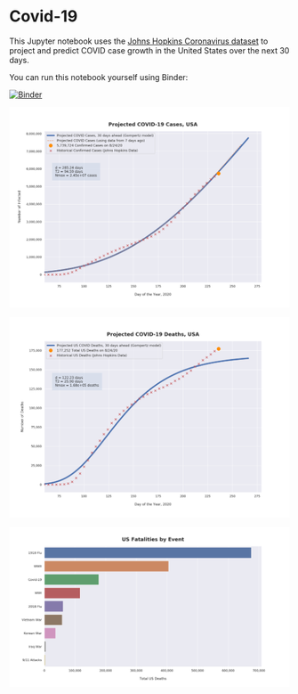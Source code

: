 # Covid-19

This Jupyter notebook uses the [Johns Hopkins Coronavirus dataset](https://github.com/CSSEGISandData/COVID-19/blob/master/README.md) to project and predict COVID case growth in the United States over the next 30 days.

You can run this notebook yourself using Binder:

[![Binder](https://mybinder.org/badge_logo.svg)](https://mybinder.org/v2/gh/bws428/covid-19/master?filepath=covid-projections.nbconvert.ipynb)

![Projected Cases plot](https://raw.githubusercontent.com/bws428/covid-19/master/charts/covid-8.24.20.png)

![Projected Deaths plot](https://raw.githubusercontent.com/bws428/covid-19/master/charts/covid-deaths-8.24.20.png)

![Casualties plot](https://raw.githubusercontent.com/bws428/covid-19/master/charts/casualties.png)

